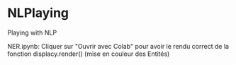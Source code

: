 # NLPlaying
Playing with NLP


NER.ipynb: Cliquer sur "Ouvrir avec Colab" pour avoir le rendu correct de la fonction displacy.render() (mise en couleur des Entités)
